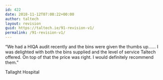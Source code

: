 ```yaml
---
id: 422
date: 2018-11-12T07:08:22+00:00
author: taltech
layout: revision
guid: https://taltech.ie/91-revision-v1/
permalink: /91-revision-v1/
---
```

&#8220;We had a HIQA audit recently and the bins were given the thumbs up…… I was delighted with both the bins supplied and the level of service Taltech offered. On top of that the price was right. I would definitely recommend them.&#8221;

Tallaght Hospital